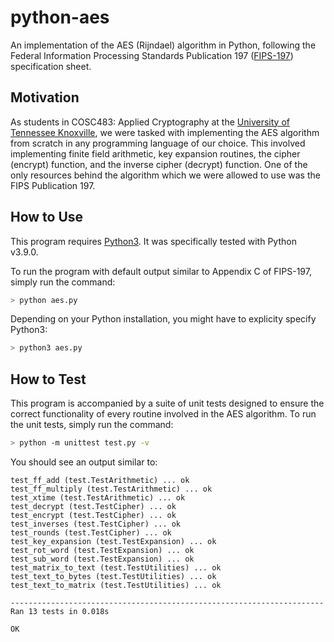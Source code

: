 # python-aes
An implementation of the AES (Rijndael) algorithm in Python, following the Federal Information Processing Standards Publication 197 ([FIPS-197](https://nvlpubs.nist.gov/nistpubs/FIPS/NIST.FIPS.197.pdf)) specification sheet.

## Motivation

As students in COSC483: Applied Cryptography at the [University of Tennessee Knoxville](https://utk.edu), we were tasked with implementing the AES algorithm from scratch in any programming language of our choice. This involved implementing finite field arithmetic, key expansion routines, the cipher (encrypt) function, and the inverse cipher (decrypt) function. One of the only resources behind the algorithm which we were allowed to use was the FIPS Publication 197.

## How to Use

This program requires [Python3](https://www.python.org/downloads/). It was specifically tested with Python v3.9.0.

To run the program with default output similar to Appendix C of FIPS-197, simply run the command:
```sh
> python aes.py
```

Depending on your Python installation, you might have to explicity specify Python3:
```sh
> python3 aes.py
```

## How to Test

This program is accompanied by a suite of unit tests designed to ensure the correct functionality of every routine involved in the AES algorithm. To run the unit tests, simply run the command:
```sh
> python -m unittest test.py -v
```

You should see an output similar to:
```
test_ff_add (test.TestArithmetic) ... ok
test_ff_multiply (test.TestArithmetic) ... ok
test_xtime (test.TestArithmetic) ... ok
test_decrypt (test.TestCipher) ... ok
test_encrypt (test.TestCipher) ... ok
test_inverses (test.TestCipher) ... ok
test_rounds (test.TestCipher) ... ok
test_key_expansion (test.TestExpansion) ... ok
test_rot_word (test.TestExpansion) ... ok
test_sub_word (test.TestExpansion) ... ok
test_matrix_to_text (test.TestUtilities) ... ok
test_text_to_bytes (test.TestUtilities) ... ok
test_text_to_matrix (test.TestUtilities) ... ok

----------------------------------------------------------------------
Ran 13 tests in 0.018s

OK
```

